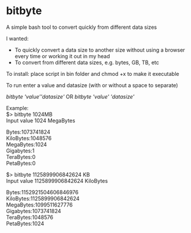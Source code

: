 # bitbyte
A simple bash tool to convert quickly from different data sizes

I wanted:
- To quickly convert a data size to another size without using a browser every time or working it out in my head
- To convert from different data sizes, e.g. bytes, GB, TB, etc 

To install: place script in bin folder and chmod +x to make it executable

To run enter a value and datasize (with or without a space to separate)

<i>bitbyte 'value''datasize'</i>
OR
<i>bitbyte 'value' 'datasize' </i>
  
  
Example:  
  $> bitbyte 1024MB  
  Input  value 1024 MegaBytes  
  
  Bytes:1073741824  
  KiloBytes:1048576  
  MegaBytes:1024  
  Gigabytes:1  
  TeraBytes:0  
  PetaBytes:0  
  
  $> bitbyte 1125899906842624 KB  
  Input  value 1125899906842624 KiloBytes  
  
  Bytes:1152921504606846976  
  KiloBytes:1125899906842624  
  MegaBytes:1099511627776  
  Gigabytes:1073741824  
  TeraBytes:1048576  
  PetaBytes:1024  
 

